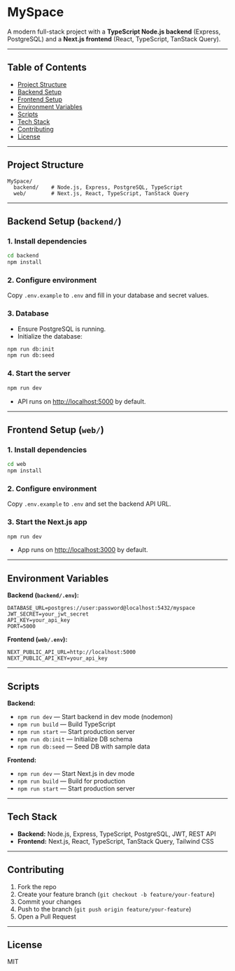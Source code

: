 # MySpace

A modern full-stack project with a **TypeScript Node.js backend** (Express, PostgreSQL) and a **Next.js frontend** (React, TypeScript, TanStack Query).

---

## Table of Contents

- [Project Structure](#project-structure)
- [Backend Setup](#backend-setup)
- [Frontend Setup](#frontend-setup)
- [Environment Variables](#environment-variables)
- [Scripts](#scripts)
- [Tech Stack](#tech-stack)
- [Contributing](#contributing)
- [License](#license)

---

## Project Structure

```
MySpace/
  backend/    # Node.js, Express, PostgreSQL, TypeScript
  web/        # Next.js, React, TypeScript, TanStack Query
```

---

## Backend Setup (`backend/`)

### 1. Install dependencies

```bash
cd backend
npm install
```

### 2. Configure environment

Copy `.env.example` to `.env` and fill in your database and secret values.

### 3. Database

- Ensure PostgreSQL is running.
- Initialize the database:

```bash
npm run db:init
npm run db:seed
```

### 4. Start the server

```bash
npm run dev
```

- API runs on [http://localhost:5000](http://localhost:5000) by default.

---

## Frontend Setup (`web/`)

### 1. Install dependencies

```bash
cd web
npm install
```

### 2. Configure environment

Copy `.env.example` to `.env` and set the backend API URL.

### 3. Start the Next.js app

```bash
npm run dev
```

- App runs on [http://localhost:3000](http://localhost:3000) by default.

---

## Environment Variables

**Backend (`backend/.env`):**

```
DATABASE_URL=postgres://user:password@localhost:5432/myspace
JWT_SECRET=your_jwt_secret
API_KEY=your_api_key
PORT=5000
```

**Frontend (`web/.env`):**

```
NEXT_PUBLIC_API_URL=http://localhost:5000
NEXT_PUBLIC_API_KEY=your_api_key
```

---

## Scripts

**Backend:**

- `npm run dev` — Start backend in dev mode (nodemon)
- `npm run build` — Build TypeScript
- `npm run start` — Start production server
- `npm run db:init` — Initialize DB schema
- `npm run db:seed` — Seed DB with sample data

**Frontend:**

- `npm run dev` — Start Next.js in dev mode
- `npm run build` — Build for production
- `npm run start` — Start production server

---

## Tech Stack

- **Backend:** Node.js, Express, TypeScript, PostgreSQL, JWT, REST API
- **Frontend:** Next.js, React, TypeScript, TanStack Query, Tailwind CSS

---

## Contributing

1. Fork the repo
2. Create your feature branch (`git checkout -b feature/your-feature`)
3. Commit your changes
4. Push to the branch (`git push origin feature/your-feature`)
5. Open a Pull Request

---

## License

MIT
